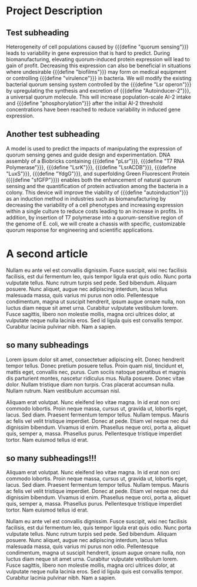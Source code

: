 # Project Description

## Test subheading

Heterogeneity of cell populations caused by {{{define "quorum sensing"}}} leads to variability in gene expression that is hard to predict. During biomanufacturing, elevating quorum-induced protein expression will lead to gain of profit. Decreasing this expression can also be beneficial in situations where undesirable {{{define "biofilms"}}} may form on medical equipment or controlling {{{define "virulence"}}} in bacteria. We will modify the existing bacterial quorum sensing system controlled by the {{{define "Lsr operon"}}} by upregulating the synthesis and excretion of {{{define "Autoinducer-2"}}}, a universal quorum molecule. This will increase population-scale AI-2 intake and {{{define "phosphorylation"}}} after the initial AI-2 threshold concentrations have been reached to reduce variability in induced gene expression.

## Another test subheading

A model is used to predict the impacts of manipulating the expression of quorum sensing genes and guide design and experimentation. DNA assembly of a Biobricks containing {{{define "pLsr"}}}, {{{define "T7 RNA Polymerase"}}}, {{{define "LsrK"}}}, {{{define "LsrACDB"}}}, {{{define "LuxS"}}}, {{{define "YdgG"}}}, and superfolding Green Fluorescent Protein ({{{define "sfGFP"}}}) enables both the enhancement of natural quorum sensing and the quantification of protein activation among the bacteria in a colony. This device will improve the viability of {{{define "autoinduction"}}} as an induction method in industries such as biomanufacturing by decreasing the variability of a cell phenotypes and increasing expression within a single culture to reduce costs leading to an increase in profits. In addition, by insertion of T7 polymerase into a quorum-sensitive region of the genome of E. coli, we will create a chassis with specific, customizable quorum response for engineering and scientific applications.

# A second article

Nullam eu ante vel est convallis dignissim.  Fusce suscipit, wisi nec facilisis facilisis, est dui fermentum leo, quis tempor ligula erat quis odio.  Nunc porta vulputate tellus.  Nunc rutrum turpis sed pede.  Sed bibendum.  Aliquam posuere.  Nunc aliquet, augue nec adipiscing interdum, lacus tellus malesuada massa, quis varius mi purus non odio.  Pellentesque condimentum, magna ut suscipit hendrerit, ipsum augue ornare nulla, non luctus diam neque sit amet urna.  Curabitur vulputate vestibulum lorem.  Fusce sagittis, libero non molestie mollis, magna orci ultrices dolor, at vulputate neque nulla lacinia eros.  Sed id ligula quis est convallis tempor.  Curabitur lacinia pulvinar nibh.  Nam a sapien.


## so many subheadings

Lorem ipsum dolor sit amet, consectetuer adipiscing elit.  Donec hendrerit tempor tellus.  Donec pretium posuere tellus.  Proin quam nisl, tincidunt et, mattis eget, convallis nec, purus.  Cum sociis natoque penatibus et magnis dis parturient montes, nascetur ridiculus mus.  Nulla posuere.  Donec vitae dolor.  Nullam tristique diam non turpis.  Cras placerat accumsan nulla.  Nullam rutrum.  Nam vestibulum accumsan nisl.

Aliquam erat volutpat.  Nunc eleifend leo vitae magna.  In id erat non orci commodo lobortis.  Proin neque massa, cursus ut, gravida ut, lobortis eget, lacus.  Sed diam.  Praesent fermentum tempor tellus.  Nullam tempus.  Mauris ac felis vel velit tristique imperdiet.  Donec at pede.  Etiam vel neque nec dui dignissim bibendum.  Vivamus id enim.  Phasellus neque orci, porta a, aliquet quis, semper a, massa.  Phasellus purus.  Pellentesque tristique imperdiet tortor.  Nam euismod tellus id erat.


## so many subheadings!!!

Aliquam erat volutpat.  Nunc eleifend leo vitae magna.  In id erat non orci commodo lobortis.  Proin neque massa, cursus ut, gravida ut, lobortis eget, lacus.  Sed diam.  Praesent fermentum tempor tellus.  Nullam tempus.  Mauris ac felis vel velit tristique imperdiet.  Donec at pede.  Etiam vel neque nec dui dignissim bibendum.  Vivamus id enim.  Phasellus neque orci, porta a, aliquet quis, semper a, massa.  Phasellus purus.  Pellentesque tristique imperdiet tortor.  Nam euismod tellus id erat.

Nullam eu ante vel est convallis dignissim.  Fusce suscipit, wisi nec facilisis facilisis, est dui fermentum leo, quis tempor ligula erat quis odio.  Nunc porta vulputate tellus.  Nunc rutrum turpis sed pede.  Sed bibendum.  Aliquam posuere.  Nunc aliquet, augue nec adipiscing interdum, lacus tellus malesuada massa, quis varius mi purus non odio.  Pellentesque condimentum, magna ut suscipit hendrerit, ipsum augue ornare nulla, non luctus diam neque sit amet urna.  Curabitur vulputate vestibulum lorem.  Fusce sagittis, libero non molestie mollis, magna orci ultrices dolor, at vulputate neque nulla lacinia eros.  Sed id ligula quis est convallis tempor.  Curabitur lacinia pulvinar nibh.  Nam a sapien.

